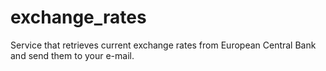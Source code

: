 # exchange_rates
Service that retrieves current exchange rates from European Central Bank and send them to your e-mail.

